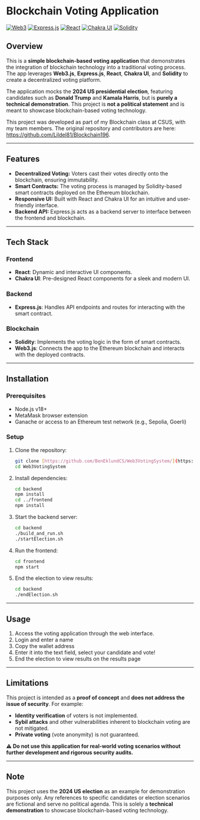 # Blockchain Voting Application

[![Web3](https://img.shields.io/badge/Web3.js-3C3C3D?style=for-the-badge&logo=ethereum&logoColor=white)](https://web3js.readthedocs.io/) 
[![Express.js](https://img.shields.io/badge/Express.js-000000?style=for-the-badge&logo=express&logoColor=white)](https://expressjs.com/)
[![React](https://img.shields.io/badge/React-20232A?style=for-the-badge&logo=react&logoColor=61DAFB)](https://reactjs.org/)
[![Chakra UI](https://img.shields.io/badge/Chakra--UI-319795?style=for-the-badge&logo=chakraui&logoColor=white)](https://chakra-ui.com/)
[![Solidity](https://img.shields.io/badge/Solidity-363636?style=for-the-badge&logo=solidity&logoColor=white)](https://soliditylang.org/)

## Overview
This is a **simple blockchain-based voting application** that demonstrates the integration of blockchain technology into a traditional voting process. The app leverages **Web3.js**, **Express.js**, **React**, **Chakra UI**, and **Solidity** to create a decentralized voting platform. 

The application mocks the **2024 US presidential election**, featuring candidates such as **Donald Trump** and **Kamala Harris**, but is **purely a technical demonstration**. This project is **not a political statement** and is meant to showcase blockchain-based voting technology. 

This project was developed as part of my Blockchain class at CSUS, with my team members. The original repository and contributors are here: https://github.com/Lildel81/Blockchain196.

---

## Features
- **Decentralized Voting:** Voters cast their votes directly onto the blockchain, ensuring immutability.
- **Smart Contracts:** The voting process is managed by Solidity-based smart contracts deployed on the Ethereum blockchain.
- **Responsive UI:** Built with React and Chakra UI for an intuitive and user-friendly interface.
- **Backend API:** Express.js acts as a backend server to interface between the frontend and blockchain.

---

## Tech Stack

### Frontend
- **React**: Dynamic and interactive UI components.
- **Chakra UI**: Pre-designed React components for a sleek and modern UI.

### Backend
- **Express.js**: Handles API endpoints and routes for interacting with the smart contract.

### Blockchain
- **Solidity**: Implements the voting logic in the form of smart contracts.
- **Web3.js**: Connects the app to the Ethereum blockchain and interacts with the deployed contracts.

---

## Installation

### Prerequisites
- Node.js v18+ 
- MetaMask browser extension
- Ganache or access to an Ethereum test network (e.g., Sepolia, Goerli)

### Setup

1. Clone the repository:
    ```bash
    git clone [https://github.com/BenEklundCS/Web3VotingSystem/](https://github.com/BenEklundCS/Web3VotingSystem/)
    cd Web3VotingSystem
    ```

2. Install dependencies:
    ```bash
    cd backend
    npm install
    cd ../frontend
    npm install
    ```

3. Start the backend server:
    ```bash
    cd backend
    ./build_and_run.sh
    ./startElection.sh
    ```

4. Run the frontend:
    ```bash
    cd frontend
    npm start
    ```
5. End the election to view results:
   ```bash
   cd backend
   ./endElection.sh
   ```

---

## Usage
1. Access the voting application through the web interface.
2. Login and enter a name
3. Copy the wallet address
4. Enter it into the text field, select your candidate and vote!
5. End the election to view results on the results page

---

## Limitations
This project is intended as a **proof of concept** and **does not address the issue of security**. For example:
- **Identity verification** of voters is not implemented.
- **Sybil attacks** and other vulnerabilities inherent to blockchain voting are not mitigated.
- **Private voting** (vote anonymity) is not guaranteed.

**⚠️ Do not use this application for real-world voting scenarios without further development and rigorous security audits.**

---

## Note
This project uses the **2024 US election** as an example for demonstration purposes only. Any references to specific candidates or election scenarios are fictional and serve no political agenda. This is solely a **technical demonstration** to showcase blockchain-based voting technology.

